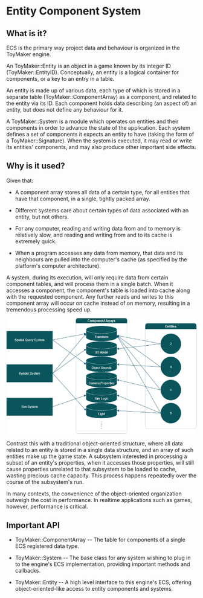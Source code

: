 # Entity Component System

## What is it?

ECS is the primary way project data and behaviour is organized in the ToyMaker engine.

An ToyMaker::Entity is an object in a game known by its integer ID (ToyMaker::EntityID).  Conceptually, an entity is a logical container for components, or a key to an entry in a table.

An entity is made up of various data, each type of which is stored in a separate table (ToyMaker::ComponentArray) as a component, and related to the entity via its ID.  Each component holds data describing (an aspect of) an entity, but does not define any behaviour for it.

A ToyMaker::System is a module which operates on entities and their components in order to advance the state of the application.  Each system defines a set of components it expects an entity to have (taking the form of a ToyMaker::Signature).  When the system is executed, it may read or write its entities' components, and may also produce other important side effects.

## Why is it used?

Given that:

- A component array stores all data of a certain type, for all entities that have that component, in a single, tightly packed array.

- Different systems care about certain types of data associated with an entity, but not others.

- For any computer, reading and writing data from and to memory is relatively slow, and reading and writing from and to its cache is extremely quick.

- When a program accesses any data from memory, that data and its neighbours are pulled into the computer's cache (as specified by the platform's computer architecture).

A system, during its execution, will only require data from certain component tables, and will process them in a single batch.  When it accesses a component, the component's table is loaded into cache along with the requested component.  Any further reads and writes to this component array will occur on cache instead of on memory, resulting in a tremendous processing speed up.

![An example scenario using ECS](./ECS_Example.png "An example scenario using ECS")

Contrast this with a traditional object-oriented structure, where all data related to an entity is stored in a single data structure, and an array of such entities make up the game state.  A subsystem interested in processing a subset of an entity's properties, when it accesses those properties, will still cause properties unrelated to that subsystem to be loaded to cache, wasting precious cache capacity.  This process happens repeatedly over the course of the subsystem's run.

In many contexts, the convenience of the object-oriented organization outweigh the cost in performance.  In realtime applications such as games, however, performance is critical.

## Important API

- ToyMaker::ComponentArray -- The table for components of a single ECS registered data type.

- ToyMaker::System -- The base class for any system wishing to plug in to the engine's ECS implementation, providing important methods and callbacks.

- ToyMaker::Entity -- A high level interface to this engine's ECS, offering object-oriented-like access to entity components and systems.
